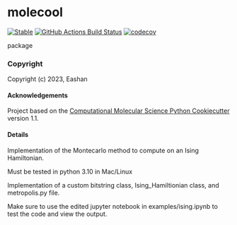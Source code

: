 molecool
==============================
[//]: # (Badges)
[![Stable](https://img.shields.io/badge/docs-stable-blue.svg)](https://github.com/Egupta21/MonteCarlo/)
[![GitHub Actions Build Status](https://github.com/Egupta21/molecool/workflows/CI/badge.svg)](https://github.com/Egupta21/molecool/actions?query=workflow%3ACI)
[![codecov](https://codecov.io/gh/Egupta21/molecool/branch/main/graph/badge.svg)](https://codecov.io/gh/Egupta21/molecool/branch/main)


package

### Copyright

Copyright (c) 2023, Eashan


#### Acknowledgements
 
Project based on the 
[Computational Molecular Science Python Cookiecutter](https://github.com/molssi/cookiecutter-cms) version 1.1.


#### Details

Implementation of the Montecarlo method to compute on an Ising Hamiltonian.

Must be tested in python 3.10 in Mac/Linux

Implementation of a custom bitstring class, Ising_Hamiltionian class, and metropolis.py file.

Make sure to use the edited jupyter notebook in examples/ising.ipynb to test the code and view the output.


